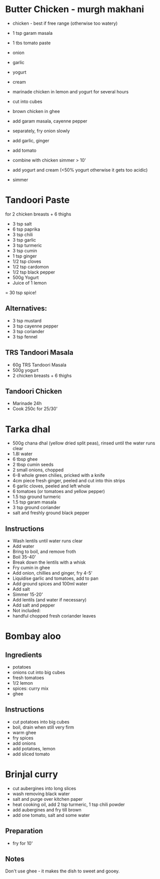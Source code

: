 # Butter Chicken - murgh makhani

* chicken - best if free range (otherwise too watery)
* 1 tsp garam masala
* 1 tbs tomato paste
* onion
* garlic
* yogurt
* cream

* marinade chicken in lemon and yogurt for several hours
* cut into cubes
* brown chicken in ghee
* add garam masala, cayenne pepper

* separately, fry onion slowly
* add garlic, ginger
* add tomato
* combine with chicken simmer > 10'
* add yogurt and cream (<50% yogurt otherwise it gets too acidic)
* simmer

# Tandoori Paste

for 2 chicken breasts + 6 thighs

* 3 tsp salt
* 6 tsp paprika
* 3 tsp chili
* 3 tsp garlic
* 3 tsp turmeric
* 3 tsp cumin
* 1 tsp ginger
* 1/2 tsp cloves
* 1/2 tsp cardomon
* 1/2 tsp black pepper
* 500g Yogurt
* Juice of 1 lemon

= 30 tsp spice!

## Alternatives:

* 3 tsp mustard
* 3 tsp cayenne pepper
* 3 tsp coriander
* 3 tsp fennel

## TRS Tandoori Masala

* 60g TRS Tandoori Masala
* 500g yogurt
* 2 chicken breasts + 6 thighs

## Tandoori Chicken

* Marinade 24h
* Cook 250c for 25/30'

# Tarka dhal

* 500g chana dhal (yellow dried split peas), rinsed until the water runs clear
* 1.8l water
* 6 tbsp ghee
* 2 tbsp cumin seeds
* 2 small onions, chopped
* 6-8 whole green chilies, pricked with a knife
* 4cm piece fresh ginger, peeled and cut into thin strips
* 6 garlic cloves, peeled and left whole
* 6 tomatoes (or tomatoes and yellow pepper)
* 1.5 tsp ground turmeric
* 1.5 tsp garam masala
* 3 tsp ground coriander
* salt and freshly ground black pepper

## Instructions

* Wash lentils until water runs clear
* Add water
* Bring to boil, and remove froth
* Boil 35-40'
* Break down the lentils with a whisk
* Fry cumin in ghee
* Add onion, chillies and ginger, fry 4-5'
* Liquidise garlic and tomatoes, add to pan
* Add ground spices and 100ml water
* Add salt
* Simmer 15-20'
* Add lentils (and water if necessary)
* Add salt and pepper
* Not included:
* handful chopped fresh coriander leaves

# Bombay aloo

## Ingredients

* potatoes
* onions cut into big cubes
* fresh tomatoes
* 1/2 lemon
* spices: curry mix
* ghee

## Instructions

* cut potatoes into big cubes
* boil, drain when still very firm
* warm ghee
* fry spices
* add onions
* add potatoes, lemon
* add sliced tomato

# Brinjal curry

* cut aubergines into long slices
* wash removing black water
* salt and purge over kitchen paper
* heat cooking oil, add 2 tsp turmeric, 1 tsp chili powder
* add aubergines and fry till brown
* add one tomato, salt and some water

## Preparation

* fry for 10'

## Notes

Don't use ghee - it makes the dish to sweet and gooey.
